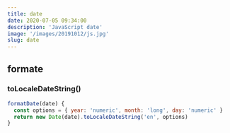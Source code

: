 ```yaml
---
title: date
date: 2020-07-05 09:34:00
description: 'JavaScript date'
image: '/images/20191012/js.jpg'
slug: date
---
```


## formate

### toLocaleDateString()

```js
formatDate(date) {
  const options = { year: 'numeric', month: 'long', day: 'numeric' }
  return new Date(date).toLocaleDateString('en', options)
}
```

